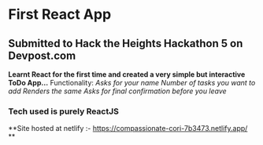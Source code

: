 # First React App
## Submitted to Hack the Heights Hackathon 5 on Devpost.com

**Learnt React for the first time and created a very simple but interactive ToDo App...**
Functionality:
*Asks for your name
Number of tasks you want to add
Renders the same
Asks for final confirmation before you leave*

### Tech used is purely ReactJS


**Site hosted at netlify :- https://compassionate-cori-7b3473.netlify.app/ **
